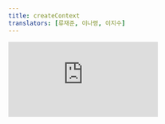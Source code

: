 ```yaml
---
title: createContext
translators: [류재준, 이나령, 이지수]
---
```


<iframe 
  style={{aspectRatio: 1.7778, width: '100%'}} 
  src="https://www.youtube.com/embed/playlist?list=PLjQV3hketAJkh6BEl0n4PDS_2fBd0cS9v&index=56"
  title="YouTube video player" 
  frameBorder="0" 
/>


<Intro>

`createContext` lets you create a [context](https://react.dev/learn/passing-data-deeply-with-context) that components can provide or read.
<Trans>`createContext`를 사용하면 컴포넌트가 제공하거나 읽을 수 있는 [컨텍스트](/learn/passing-data-deeply-with-context)를 만들 수 있습니다.</Trans>

```js
const SomeContext = createContext(defaultValue)
```

</Intro>

<InlineToc />

---

## Reference<Trans>참조</Trans> {/*reference*/}

### `createContext(defaultValue)` {/*createcontext*/}

Call `createContext` outside of any components to create a context.
<Trans>컴포넌트 외부에서 `createContext`를 호출하여 컨텍스트를 생성하세요.</Trans>


```js
import { createContext } from 'react';

const ThemeContext = createContext('light');
```

[See more examples below.](#usage)
<Trans>[아래에서 더 많은 예제를 확인하세요.](#usage)</Trans>

#### Parameters<Trans>매개변수</Trans> {/*parameters*/}

* `defaultValue`: The value that you want the context to have when there is no matching context provider in the tree above the component that reads context. If you don't have any meaningful default value, specify `null`. The default value is meant as a "last resort" fallback. It is static and never changes over time.
<Trans outdent>`defaultValue`: 컨텍스트를 읽는 컴포넌트 상위 트리에 일치하는 컨텍스트 provider가 없을 때 이 컨텍스트가 갖도록 할 값입니다. 의미 있는 기본값이 없다면 `null`을 지정하세요. 기본값은 "가장 마지막 수단"으로 사용됩니다. 기본값은 정적이며 시간이 지나도 절대 변경되지 않습니다.</Trans>

#### Returns<Trans>반환값</Trans> {/*returns*/}

`createContext` returns a context object.
<Trans>`createContext` 는 컨텍스트 객체를 반환합니다.</Trans>


**The context object itself does not hold any information.** It represents _which_ context other components can read or provide. Typically, you will use [`SomeContext.Provider`](#provider) in components above to specify the context value, and call [`useContext(SomeContext)`](/reference/react/useContext) in components below to read it. The context object has a few properties:
<Trans>**컨텍스트 객체 자체는 어떠한 정보도 보유하지 않습니다.** 다른 컴포넌트가 _읽거나 제공할 수 있는_ 컨텍스트를 나타냅니다. 일반적으로 상위 컴포넌트에서 [`SomeContext.Provider`](#provider)를 사용해 컨텍스트 값을 지정하고, 하위 컴포넌트에서 [`useContext(SomeContext)`](/reference/react/useContext)를 호출해 컨텍스트 값을 읽습니다. 컨텍스트 객체에는 몇 가지 속성이 있습니다:</Trans>

* `SomeContext.Provider` lets you provide the context value to components.
<Trans>`SomeContext.Provider`를 사용하면 컴포넌트에 컨텍스트 값을 제공할 수 있습니다.</Trans>

* `SomeContext.Consumer` is an alternative and rarely used way to read the context value.
<Trans>`SomeContext.Consumer` 는 컨텍스트 값을 읽는 또다른 방법이며 거의 사용되지 않습니다.</Trans>

---

### `SomeContext.Provider` {/*provider*/}

Wrap your components into a context provider to specify the value of this context for all components inside:
<Trans>컴포넌트를 컨텍스트 provider로 감싸 내부의 모든 컴포넌트에 대한 이 컨텍스트의 값을 지정하세요:</Trans>

```js
function App() {
  const [theme, setTheme] = useState('light');
  // ...
  return (
    <ThemeContext.Provider value={theme}>
      <Page />
    </ThemeContext.Provider>
  );
}
```

#### Props {/*provider-props*/}

* `value`: The value that you want to pass to all the components reading this context inside this provider, no matter how deep. The context value can be of any type. A component calling [`useContext(SomeContext)`](/reference/react/useContext) inside of the provider receives the `value` of the innermost corresponding context provider above it.
<Trans outdent>`value` : 이 값은 해당 provider 내에서 이 컨텍스트를 읽는 모든 컴포넌트에 전달하려는 값으로, 깊이에 상관없이 전달할 수 있습니다. 컨텍스트 값은 모든 타입이 될 수 있습니다. provider 내부에서 [`useContext(SomeContext)`](/reference/react/useContext)를 호출하는 컴포넌트는 그 위에 있는 가장 안쪽에 해당하는 컨텍스트 provider의 `value`를 받습니다.</Trans>

---

### `SomeContext.Consumer` {/*consumer*/}

Before `useContext` existed, there was an older way to read context:
<Trans>`useContext` 이전에는 컨텍스트를 읽는 오래된 방법이 있었습니다:</Trans>

```js
function Button() {
  // 🟡 Legacy way (not recommended)
  return (
    <ThemeContext.Consumer>
      {theme => (
        <button className={theme} />
      )}
    </ThemeContext.Consumer>
  );
}
```

Although this older way still works, but **newly written code should read context with [`useContext()`](/reference/react/useContext) instead:**
<Trans>이 오래된 방법은 여전히 동작하지만 **새로 작성된 코드는 대신 [`useContext()`](/reference/react/useContext)를 사용하여 컨텍스트를 읽어야 합니다:**</Trans>

```js
function Button() {
  // ✅ Recommended way
  const theme = useContext(ThemeContext);
  return <button className={theme} />;
}
```

#### Props {/*consumer-props*/}

* `children`: A function. React will call the function you pass with the current context value determined by the same algorithm as [`useContext()`](/reference/react/useContext) does, and render the result you return from this function. React will also re-run this function and update the UI whenever the context from the parent components changes.
<Trans outdent>`자식요소` : 함수입니다. React는 [`useContext()`](/reference/react/useContext)와 동일한 알고리즘에 의해 결정된 현재 컨텍스트 값으로 전달한 함수를 호출하고, 이 함수에서 반환한 결과를 렌더링합니다. 또한 React는 부모 컴포넌트의 컨텍스트가 변경될 때마다 이 함수를 다시 실행하고 UI를 업데이트합니다.</Trans>

---

## Usage<Trans>사용법</Trans> {/*usage*/}

### Creating context<Trans>context 생성하기</Trans> {/*creating-context*/}

Context lets components [pass information deep down](/learn/passing-data-deeply-with-context) without explicitly passing props.
<Trans>컨텍스트는 컴포넌트가 프로퍼티를 명시적으로 전달하지 않고도 [정보를 깊숙이 전달할 수 있게](/learn/passing-data-deeply-with-context) 해줍니다.</Trans>

Call `createContext` outside any components to create one or more contexts.
<Trans>하나 이상의 컨텍스트를 생성하려면 컴포넌트 외부에서 createContext를 호출하세요.</Trans>

```js [[1, 3, "ThemeContext"], [1, 4, "AuthContext"], [3, 3, "'light'"], [3, 4, "null"]]
import { createContext } from 'react';

const ThemeContext = createContext('light');
const AuthContext = createContext(null);
```

`createContext` returns a <CodeStep step={1}>context object</CodeStep>. Components can read context by passing it to [`useContext()`](/reference/react/useContext):
<Trans>`createContext`는 <CodeStep step={1}>컨텍스트 객체</CodeStep>를 반환합니다. 컴포넌트는 컨텍스트를 [`useContext()`](/reference/react/useContext)에 전달하여 컨텍스트를 읽을 수 있습니다:</Trans>

```js [[1, 2, "ThemeContext"], [1, 7, "AuthContext"]]
function Button() {
  const theme = useContext(ThemeContext);
  // ...
}

function Profile() {
  const currentUser = useContext(AuthContext);
  // ...
}
```

By default, the values they receive will be the <CodeStep step={3}>default values</CodeStep> you have specified when creating the contexts. However, by itself this isn't useful because the default values never change.
<Trans>기본적으로 수신되는 값은 컨텍스트를 만들 때 지정한 <CodeStep step={3}>기본값</CodeStep>이 됩니다. 그러나 기본값은 절대 변경되지 않기 때문에 그 자체로는 유용하지 않습니다.</Trans>

Context is useful because you can **provide other, dynamic values from your components:**
<Trans>컨텍스트가 유용한 이유는 다음과 같이 **컴포넌트에 다른 동적 값을 제공할 수 있기 때문**입니다:</Trans>

```js {8-9,11-12}
function App() {
  const [theme, setTheme] = useState('dark');
  const [currentUser, setCurrentUser] = useState({ name: 'Taylor' });

  // ...

  return (
    <ThemeContext.Provider value={theme}>
      <AuthContext.Provider value={currentUser}>
        <Page />
      </AuthContext.Provider>
    </ThemeContext.Provider>
  );
}
```

Now the `Page` component and any components inside it, no matter how deep, will "see" the passed context values. If the passed context values change, React will re-render the components reading the context as well.
<Trans>이제 `Page` 컴포넌트와 그 안에 있는 모든 컴포넌트는 아무리 깊숙이 들어가더라도 전달된 컨텍스트 값을 "바라보게" 됩니다. 만약 전달된 컨텍스트 값이 변경되면, React는 컨텍스트를 읽는 컴포넌트도 다시 렌더링합니다.</Trans>

[Read more about reading and providing context and see examples.](/reference/react/useContext)
<Trans>[컨텍스트 읽기 및 제공에 대한 자세한 내용과 예시를 참조하세요.](/reference/react/useContext)</Trans>

---

### Importing and exporting context from a file<Trans>파일에서 컨텍스트 import 및 export하기</Trans> {/*importing-and-exporting-context-from-a-file*/}

Often, components in different files will need access to the same context. This is why it's common to declare contexts in a separate file. Then you can use the [`export` statement](https://developer.mozilla.org/en-US/docs/web/javascript/reference/statements/export) to make context available for other files:
<Trans>서로 다른 파일에 있는 컴포넌트가 동일한 컨텍스트에 액세스해야 하는 경우가 종종 있습니다. 그렇기 때문에 컨텍스트를 별도의 파일에 선언하는 것이 일반적입니다. 그런 다음 [`export` 구문](https://developer.mozilla.org/en-US/docs/web/javascript/reference/statements/export)을 사용하여 다른 파일에서 컨텍스트를 사용할 수 있도록 설정할 수 있습니다:</Trans>

```js {4-5}
// Contexts.js
import { createContext } from 'react';

export const ThemeContext = createContext('light');
export const AuthContext = createContext(null);
```

Components declared in other files can then use the [`import`](https://developer.mozilla.org/en-US/docs/web/javascript/reference/statements/import) statement to read or provide this context:
<Trans>다른 파일에서 선언된 컴포넌트는 [`import`](https://developer.mozilla.org/en-US/docs/web/javascript/reference/statements/import) 구문을 사용하여 이 컨텍스트를 읽거나 제공할 수 있습니다:</Trans>

```js {2}
// Button.js
import { ThemeContext } from './Contexts.js';

function Button() {
  const theme = useContext(ThemeContext);
  // ...
}
```

```js {2}
// App.js
import { ThemeContext, AuthContext } from './Contexts.js';

function App() {
  // ...
  return (
    <ThemeContext.Provider value={theme}>
      <AuthContext.Provider value={currentUser}>
        <Page />
      </AuthContext.Provider>
    </ThemeContext.Provider>
  );
}
```

This works similar to [importing and exporting components.](/learn/importing-and-exporting-components)
<Trans>이는 [컴포넌트 import 및 export](/learn/importing-and-exporting-components)와 유사한 방식으로 작동합니다.</Trans>

---

## Troubleshooting<Trans>문제 해결</Trans> {/*troubleshooting*/}

### I can't find a way to change the context value<Trans>컨텍스트 값을 변경하는 방법을 찾을 수 없습니다</Trans> {/*i-cant-find-a-way-to-change-the-context-value*/}


Code like this specifies the *default* context value:
<Trans>다음과 같은 코드는 *기본* 컨텍스트 값을 지정합니다:</Trans>

```js
const ThemeContext = createContext('light');
```

This value never changes. React only uses this value as a fallback if it can't find a matching provider above.
<Trans>이 값은 절대 변하지 않습니다. React는 위에서 일치하는 provider를 찾을 수 없는 경우에만 이 값을 대체하여 사용합니다.</Trans>

To make context change over time, [add state and wrap components in a context provider.](/reference/react/useContext#updating-data-passed-via-context)
<Trans>시간이 지남에 따라 컨텍스트가 변경되도록 하려면 [컨텍스트 provider에 state를 추가](/reference/react/useContext#updating-data-passed-via-context)하고 컴포넌트를 감싸세요.</Trans>

